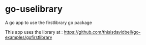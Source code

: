 # go-uselibrary
A go app to use the firstlibrary go package

This app uses the library at : https://github.com/thisisdavidbell/go-examples/gofirstlibrary
